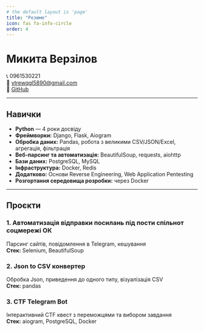 ```yaml
---
# the default layout is 'page'
title: "Резюме"
icon: fas fa-info-circle
order: 4
---
```



# Микита Верзілов

📞 0961530221  
📧 [ytrewqgl5890@gmail.com](mailto:ytrewqgl5890@gmail.com)  
🔗 [GitHub](https://github.com/scintilla083)

---

## Навички

- **Python** — 4 роки досвіду  
- **Фреймворки:** Django, Flask, Aiogram  
- **Обробка даних:** Pandas, робота з великими CSV/JSON/Excel, агрегація, фільтрація  
- **Веб-парсинг та автоматизація:** BeautifulSoup, requests, aiohttp  
- **Бази даних:** PostgreSQL, MySQL  
- **Інфраструктура:** Docker, Redis  
- **Додатково:** Основи Reverse Engineering, Web Application Pentesting  
- **Розгортання середовища розробки:** через Docker  

---

## Проєкти

### 1. Автоматизація відправки посилань під пости спільнот соцмережі ОК  
Парсинг сайтів, повідомлення в Telegram, кешування  
**Стек:** Selenium, BeautifulSoup  

### 2. Json to CSV конвертер  
Обробка Json, приведення до одного типу, візуалізація CSV  
**Стек:** pandas  

### 3. CTF Telegram Bot  
Інтерактивний CTF квест з переможцями та вибором завдання  
**Стек:** aiogram, PostgreSQL, Docker  
